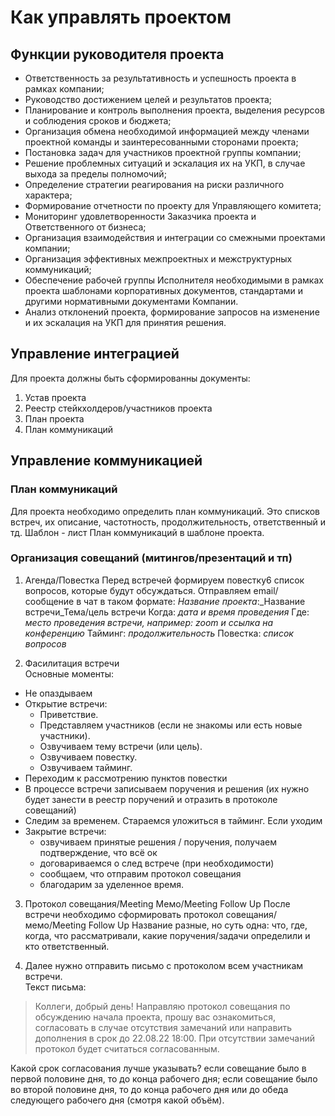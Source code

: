 # Как управлять проектом

## Функции руководителя проекта
- Ответственность за результативность и успешность проекта в рамках компании; 
- Руководство достижением целей и результатов проекта; 
- Планирование и контроль выполнения проекта, выделения ресурсов и соблюдения сроков и бюджета; 
- Организация обмена необходимой информацией между членами проектной команды и заинтересованными сторонами проекта; 
- Постановка задач для участников проектной группы компании; 
- Решение проблемных ситуаций и эскалация их на УКП, в случае выхода за пределы полномочий; 
- Определение стратегии реагирования на риски различного характера; 
- Формирование отчетности по проекту для Управляющего комитета; 
- Мониторинг удовлетворенности Заказчика проекта и Ответственного от бизнеса; 
- Организация взаимодействия и интеграции со смежными проектами компании; 
- Организация эффективных межпроектных и межструктурных коммуникаций; 
- Обеспечение рабочей группы Исполнителя необходимыми в рамках проекта шаблонами корпоративных документов, стандартами и другими нормативными документами Компании. 
- Анализ отклонений проекта, формирование запросов на изменение и их эскалация на УКП для принятия решения. 

## Управление интеграцией
Для проекта должны быть сформированны документы:
1. Устав проекта
2. Реестр стейкхолдеров/участников проекта
3. План проекта
4. План коммуникаций

## Управление коммуникацией
### План коммуникаций
Для проекта необходимо определить план коммуникаций. Это списков встреч, их описание, частотность, продолжительность, ответственный и тд.
Шаблон - лист План коммуникаций в шаблоне проекта.


### Организация совещаний (митингов/презентаций и тп)
1. Агенда/Повестка
   Перед встречей формируем повестку6 список вопросов, которые будут обсуждаться.
   Отправляем email/сообщение в чат в таком формате:
   _Название проекта_:_Название встречи_Тема/цель встречи
   Когда: _дата и время проведения_
   Где: _место проведения встречи, например: zoom и ссылка на конференцию_
   Тайминг: _продолжительность_
   Повестка: _список вопросов_
   
2. Фасилитация встречи  
  Основные моменты:
  - Не опаздываем
  - Открытие встречи:
     - Приветствие.
     - Представляем участников (если не знакомы или есть новые участники).
     - Озвучиваем тему встречи (или цель).
     - Озвучиваем повестку.
     - Озвучиваем тайминг.
  - Переходим к рассмотрению пунктов повестки
  - В процессе встречи записываем поручения и решения (их нужно будет занести в реестр поручений и отразить в протоколе совещаний)
  - Следим за временем. Стараемся уложиться в тайминг. Если уходим
  - Закрытие встречи:
     - озвучиваем принятые решения / поручения, получаем подтверждение, что всё ок
     - договариваемся о след встрече (при необходимости)
     - сообщаем, что отправим протокол совещания
     - благодарим за уделенное время.
    
3. Протокол совещания/Meeting Mемо/Meeting Follow Up 
После встречи необходимо сформировать протокол совещания/мемо/Meeting Follow Up
Название разные, но суть одна: что, где, когда, что рассматривали, какие поручения/задачи определили и кто ответственный.

5. Далее нужно отправить письмо с протоколом всем участникам встречи.  
Текст письма:  
> Коллеги, добрый день! Направляю протокол совещания по обсуждению начала проекта, прошу вас ознакомиться, согласовать в случае отсутствия замечаний или направить дополнения в срок до 22.08.22 18:00. При отсутствии замечаний протокол будет считаться согласованным.  

Какой срок согласования лучше указывать? если совещание было в первой половине дня, то до конца рабочего дня; если совещание было во второй половине дня, то до конца рабочего дня или до обеда следующего рабочего дня (смотря какой объём).  
